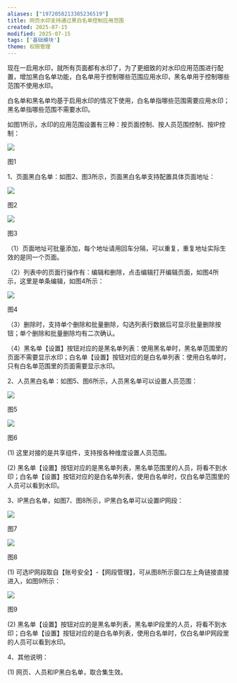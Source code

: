 ```yaml
---
aliases: ["1972058213385236519"]
title: 网页水印支持通过黑白名单控制应用范围
created: 2025-07-15
modified: 2025-07-15
tags: ['基础模块']
theme: 权限管理
---
```


现在一启用水印，就所有页面都有水印了，为了更细致的对水印应用范围进行配置，增加黑白名单功能，白名单用于控制哪些范围应用水印，黑名单用于控制哪些范围不使用水印。

白名单和黑名单均基于启用水印的情况下使用，白名单指哪些范围需要应用水印；黑名单指哪些范围不需要水印。

如图1所示，水印的应用范围设置有三种：按页面控制、按人员范围控制、按IP控制：

![](https://myhelpdoc.oss-cn-heyuan.aliyuncs.com/mdimages/ec2c70924db4329dd8165bb962797ffc.jpg)

图1

1、页面黑白名单：如图2、图3所示，页面黑白名单支持配置具体页面地址：

![](https://myhelpdoc.oss-cn-heyuan.aliyuncs.com/mdimages/20f9519a9c5bed43ce0fb7219aa9a173.jpg)

图2

![](https://myhelpdoc.oss-cn-heyuan.aliyuncs.com/mdimages/cad87841521ecda540c49242db00c119.jpg)

图3

（1）页面地址可批量添加，每个地址请用回车分隔，可以重复，重复地址实际生效的是同一个页面。

（2）列表中的页面行操作有：编辑和删除，点击编辑打开编辑页面，如图4所示，这里是单条编辑，如图4所示：

![](https://myhelpdoc.oss-cn-heyuan.aliyuncs.com/mdimages/2e5bbc7da32636cde46b31bbc5edd4d3.jpg)

图4

（3）删除时，支持单个删除和批量删除，勾选列表行数据后可显示批量删除按钮；单个删除和批量删除均有二次确认。

（4）黑名单【设置】按钮对应的是黑名单列表：使用黑名单时，黑名单范围里的页面不需要显示水印；白名单【设置】按钮对应的是白名单列表：使用白名单时，只有白名单范围里的页面需要显示水印。

2、人员黑白名单：如图5、图6所示，人员黑名单可以设置人员范围：

![](https://myhelpdoc.oss-cn-heyuan.aliyuncs.com/mdimages/71f799001b1f9800dc38df189eaacfab.jpg)

图5

![](https://myhelpdoc.oss-cn-heyuan.aliyuncs.com/mdimages/4a7f97ced563dc23a4ed778f55ff38d0.jpg)

图6

(1) 这里对接的是共享组件，支持按各种维度设置人员范围。

(2) 黑名单【设置】按钮对应的是黑名单列表，黑名单范围里的人员，将看不到水印；白名单【设置】按钮对应的是白名单列表，使用白名单时，仅白名单范围里的人员可以看到水印。

3、IP黑白名单，如图7、图8所示，IP黑白名单可以设置IP网段：

![](https://myhelpdoc.oss-cn-heyuan.aliyuncs.com/mdimages/7a62eff10aa61829a800da9534df525e.jpg)

图7

![](https://myhelpdoc.oss-cn-heyuan.aliyuncs.com/mdimages/8fd81e2644848912b3a8ecc70e2783d4.jpg)

图8

(1) 可选IP网段取自【账号安全】-【网段管理】，可从图8所示窗口左上角链接直接进入，如图9所示：

![](https://myhelpdoc.oss-cn-heyuan.aliyuncs.com/mdimages/3f3899ce0ed35b621f4ab88f876426f0.jpg)

图9

(2) 黑名单【设置】按钮对应的是黑名单列表，黑名单IP段里的人员，将看不到水印；白名单【设置】按钮对应的是白名单列表，使用白名单时，仅白名单IP网段里的人员可以看到水印。

4、其他说明：

(1) 网页、人员和IP黑白名单，取合集生效。

